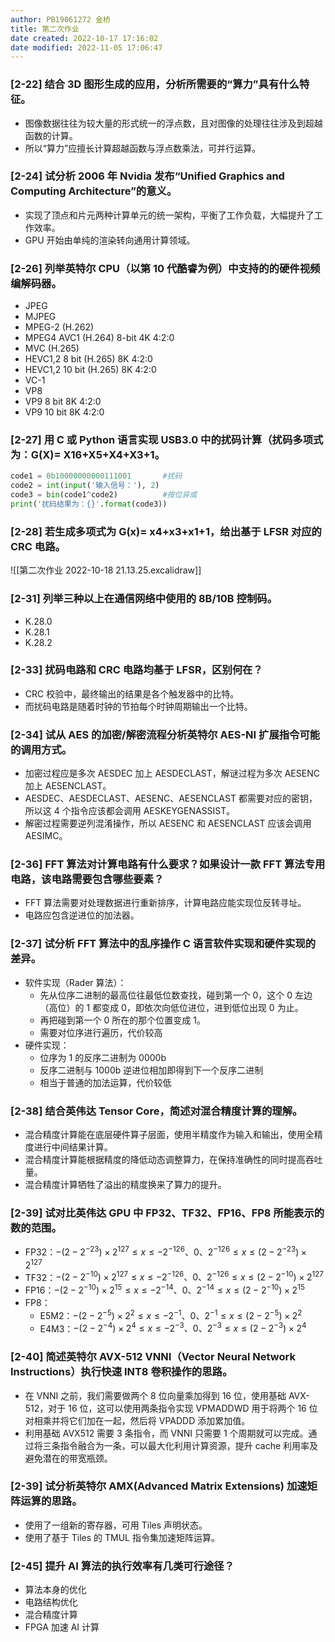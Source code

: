 ```yaml
---
author: PB19061272 金桥
title: 第二次作业
date created: 2022-10-17 17:16:02
date modified: 2022-11-05 17:06:47
---
```


### [2-22] 结合 3D 图形生成的应用，分析所需要的“算力”具有什么特征。

- 图像数据往往为较大量的形式统一的浮点数，且对图像的处理往往涉及到超越函数的计算。
- 所以“算力”应擅长计算超越函数与浮点数乘法，可并行运算。

### [2-24] 试分析 2006 年 Nvidia 发布“Unified Graphics and Computing Architecture”的意义。

- 实现了顶点和片元两种计算单元的统一架构，平衡了工作负载，大幅提升了工作效率。
- GPU 开始由单纯的渲染转向通用计算领域。

### [2-26] 列举英特尔 CPU（以第 10 代酷睿为例）中支持的的硬件视频编解码器。

- JPEG
- MJPEG
- MPEG-2 (H.262)
- MPEG4 AVC1 (H.264) 8-bit 4K 4:2:0
- MVC (H.265)
- HEVC1,2 8 bit (H.265) 8K 4:2:0
- HEVC1,2 10 bit (H.265) 8K 4:2:0
- VC-1
- VP8
- VP9 8 bit 8K 4:2:0
- VP9 10 bit 8K 4:2:0

### [2-27] 用 C 或 Python 语言实现 USB3.0 中的扰码计算（扰码多项式为：G(X)= X16+X5+X4+X3+1。

```python
code1 = 0b10000000000111001       #扰码
code2 = int(input('输入信号：'), 2)
code3 = bin(code1^code2)          #按位异或
print('扰码结果为：{}'.format(code3))
```

### [2-28] 若生成多项式为 G(x)= x4+x3+x1+1，给出基于 LFSR 对应的 CRC 电路。

![[第二次作业 2022-10-18 21.13.25.excalidraw]]

### [2-31] 列举三种以上在通信网络中使用的 8B/10B 控制码。

- K.28.0
- K.28.1
- K.28.2

### [2-33] 扰码电路和 CRC 电路均基于 LFSR，区别何在？

- CRC 校验中，最终输出的结果是各个触发器中的比特。
- 而扰码电路是随着时钟的节拍每个时钟周期输出一个比特。

### [2-34] 试从 AES 的加密/解密流程分析英特尔 AES-NI 扩展指令可能的调用方式。

- 加密过程应是多次 AESDEC 加上 AESDECLAST，解谜过程为多次 AESENC 加上 AESENCLAST。
- AESDEC、AESDECLAST、AESENC、AESENCLAST 都需要对应的密钥，所以这 4 个指令应该都会调用 AESKEYGENASSIST。
- 解密过程需要逆列混淆操作，所以 AESENC 和 AESENCLAST 应该会调用 AESIMC。

### [2-36] FFT 算法对计算电路有什么要求？如果设计一款 FFT 算法专用电路，该电路需要包含哪些要素？

- FFT 算法需要对处理数据进行重新排序，计算电路应能实现位反转寻址。
- 电路应包含逆进位的加法器。

### [2-37] 试分析 FFT 算法中的乱序操作 C 语言软件实现和硬件实现的差异。

- 软件实现（Rader 算法）：
	- 先从位序二进制的最高位往最低位数查找，碰到第一个 0，这个 0 左边（高位）的 1 都变成 0，即依次向低位进位，进到低位出现 0 为止。
	- 再把碰到第一个 0 所在的那个位置变成 1。
	- 需要对位序进行遍历，代价较高
- 硬件实现：
	- 位序为 1 的反序二进制为 0000b
	- 反序二进制与 1000b 逆进位相加即得到下一个反序二进制
	- 相当于普通的加法运算，代价较低

### [2-38] 结合英伟达 Tensor Core，简述对混合精度计算的理解。

- 混合精度计算能在底层硬件算子层面，使用半精度作为输入和输出，使用全精度进行中间结果计算。
- 混合精度计算能根据精度的降低动态调整算力，在保持准确性的同时提高吞吐量。
- 混合精度计算牺牲了溢出的精度换来了算力的提升。

### [2-39] 试对比英伟达 GPU 中 FP32、TF32、FP16、FP8 所能表示的数的范围。

- FP32：$-(2-2^{-23})\times 2^{127} \leq x \leq -2^{-126}、0、2^{-126} \leq x \leq (2-2^{-23})\times 2^{127}$
- TF32：$-(2-2^{-10})\times 2^{127} \leq x \leq -2^{-126}、0、2^{-126} \leq x \leq (2-2^{-10})\times 2^{127}$
- FP16：$-(2-2^{-10})\times 2^{15} \leq x \leq -2^{-14}、0、2^{-14} \leq x \leq (2-2^{-10})\times 2^{15}$
- FP8：
	- E5M2：$-(2-2^{-5})\times 2^{2} \leq x \leq -2^{-1}、0、2^{-1} \leq x \leq (2-2^{-5})\times 2^{2}$
	- E4M3：$-(2-2^{-4})\times 2^{4} \leq x \leq -2^{-3}、0、2^{-3} \leq x \leq (2-2^{-3})\times 2^{4}$

### [2-40] 简述英特尔 AVX-512 VNNI（Vector Neural Network Instructions）执行快速 INT8 卷积操作的思路。

- 在 VNNI 之前，我们需要做两个 8 位向量乘加得到 16 位，使用基础 AVX-512，对于 16 位，这可以使用两条指令实现 VPMADDWD 用于将两个 16 位对相乘并将它们加在一起，然后将 VPADDD 添加累加值。
- 利用基础 AVX512 需要 3 条指令，而 VNNI 只需要 1 个周期就可以完成。通过将三条指令融合为一条，可以最大化利用计算资源，提升 cache 利用率及避免潜在的带宽瓶颈。

### [2-39] 试分析英特尔 AMX(Advanced Matrix Extensions) 加速矩阵运算的思路。

- 使用了一组新的寄存器，可用 Tiles 声明状态。
- 使用了基于 Tiles 的 TMUL 指令集加速矩阵运算。

### [2-45] 提升 AI 算法的执行效率有几类可行途径？

- 算法本身的优化
- 电路结构优化
- 混合精度计算
- FPGA 加速 AI 计算
